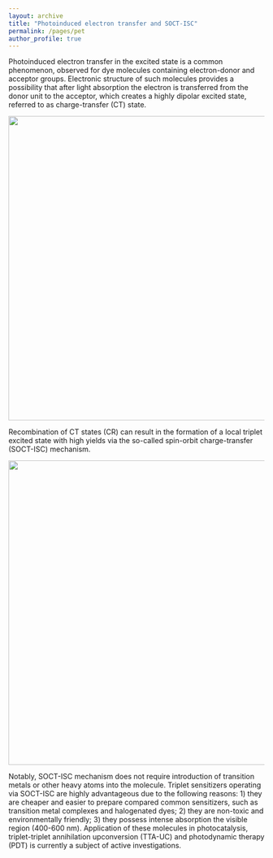 ```yaml
---
layout: archive
title: "Photoinduced electron transfer and SOCT-ISC"
permalink: /pages/pet
author_profile: true
---
```


Photoinduced electron transfer in the excited state is a common phenomenon, observed for dye molecules containing electron-donor and acceptor groups. Electronic structure of such molecules provides a possibility that after light absorption the electron is transferred from the donor unit to the acceptor, which creates a highly dipolar excited state, referred to as charge-transfer (CT) state.

<div style="text-align:center"><img src="https://mihafil.github.io/academic/images/pet.jpg" style="width:600px;height:auto"></div>

Recombination of CT states (CR) can result in the formation of a local triplet excited state with high yields via the so-called spin-orbit charge-transfer (SOCT-ISC) mechanism.

<div style="text-align:center"><img src="https://mihafil.github.io/academic/images/soct-isc.jpg" style="width:600px;height:auto"></div>

Notably, SOCT-ISC mechanism does not require introduction of transition metals or other heavy atoms into the molecule. Triplet sensitizers operating via SOCT-ISC are highly advantageous due to the following reasons: 1) they are cheaper and easier to prepare compared common sensitizers, such as transition metal complexes and halogenated dyes; 2) they are non-toxic and environmentally friendly; 3) they possess intense absorption the visible region (400-600 nm). Application of these molecules in photocatalysis, triplet-triplet annihilation upconversion (TTA-UC) and photodynamic therapy (PDT) is currently a subject of active investigations.


